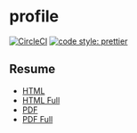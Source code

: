 # profile

[![CircleCI](https://circleci.com/gh/HiromiShikata/profile.svg?style=svg)](https://circleci.com/gh/HiromiShikata/profile)
[![code style: prettier](https://img.shields.io/badge/code_style-prettier-ff69b4.svg?style=flat-square)](https://github.com/prettier/prettier)

## Resume

- [HTML](https://198-233568510-gh.circle-artifacts.com/0/resume/HiromiShikata.html)
- [HTML Full](https://198-233568510-gh.circle-artifacts.com/0/resume/HiromiShikata.full.html)
- [PDF](https://198-233568510-gh.circle-artifacts.com/0/resume/HiromiShikata.pdf)
- [PDF Full](https://198-233568510-gh.circle-artifacts.com/0/resume/HiromiShikata.full.pdf)
